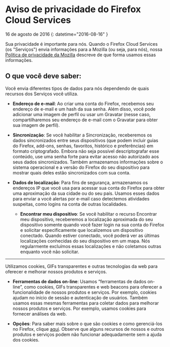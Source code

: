 # Aviso de privacidade do Firefox Cloud Services

16 de agosto de 2016
{: datetime="2016-08-16" }

Sua privacidade é importante para nós. Quando o Firefox Cloud Services (os "Serviços") envia informações para a Mozilla (ou seja, para nós), nossa [Política de privacidade da Mozilla](https://www.mozilla.org/privacy/) descreve de que forma usamos essas informações.

## O que você deve saber:

Você envia diferentes tipos de dados para nós dependendo de quais recursos dos Serviços você utiliza.

* **Endereço de e-mail**: Ao criar uma conta do Firefox, recebemos seu endereço de e-mail e um hash da sua senha. Além disso, você pode adicionar uma imagem de perfil ou usar um Gravatar (nesse caso, compartilharemos seu endereço de e-mail com o Gravatar para obter sua imagem de perfil).

* **Sincronização**: Se você habilitar a Sincronização, receberemos os dados sincronizados entre seus dispositivos (que podem incluir guias do Firefox, add-ons, senhas, favoritos, histórico e preferências) em formato criptografado. Embora não seja possível descriptografar esse conteúdo, use uma senha forte para evitar acesso não autorizado aos seus dados sincronizados. Também armazenamos informações sobre o sistema operacional e a versão do Firefox do seu dispositivo para mostrar quais deles estão sincronizados com sua conta. 

* **Dados de localização**: Para fins de segurança, armazenamos os endereços IP que você usa para acessar sua conta do Firefox para obter uma aproximação da sua cidade ou do seu país. Usamos esses dados para enviar a você alertas por e-mail caso detectemos atividades suspeitas, como logins na conta de outras localidades.
    
	* **Encontrar meu dispositivo**: Se você habilitar o recurso Encontrar meu dispositivo, receberemos a localização aproximada do seu dispositivo somente quando você fazer login na sua conta do Firefox e solicitar especificamente que localizemos um dispositivo conectado. Quando estiver conectado, você poderá ver as últimas localizações conhecidas do seu dispositivo em um mapa. Nós regularmente excluímos essas localizações e não coletamos outras enquanto você não solicitar.

---------------------------------------

Utilizamos cookies, GIFs transparentes e outras tecnologias da web para oferecer e melhorar nossos produtos e serviços.

* **Ferramentas de dados on-line**: Usamos “ferramentas de dados on-line”, como cookies, GIFs transparentes e web beacons para oferecer a funcionalidade de nossos produtos e serviços. Por exemplo, cookies ajudam no início de sessão e autenticação de usuários. Também usamos essas mesmas ferramentas para coletar dados para melhorar nossos produtos e serviços. Por exemplo, usamos cookies para fornecer análises da web.

* **Opções**: Para saber mais sobre o que são cookies e como gerenciá-los no Firefox, clique [aqui](https://support.mozilla.org/pt-BR/kb/cookies-informacoes-armazenadas-por-sites-em-seu-c). Observe que alguns recursos de nossos e outros produtos e serviços podem não funcionar adequadamente sem a ajuda dos cookies.
